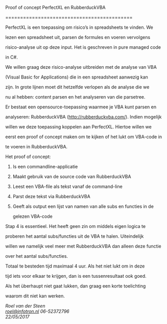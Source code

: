 Proof of concept PerfectXL en RubberduckVBA
===========================================

PerfectXL is een toepassing om risico’s in spreadsheets te vinden. We
lezen een spreadsheet uit, parsen de formules en voeren vervolgens
risico-analyse uit op deze input. Het is geschreven in pure managed code
in C\#.

We willen graag deze risico-analyse uitbreiden met de analyse van VBA
(Visual Basic for Applications) die in een spreadsheet aanwezig kan
zijn. In grote lijnen moet dit hetzelfde verlopen als de analyse die we
nu al hebben: content parsen en het analyseren van die parsetree.

Er bestaat een opensource-toepassing waarmee je VBA kunt parsen en
analyseren: RubberduckVBA (http://rubberduckvba.com/). Indien mogelijk
willen we deze toepassing koppelen aan PerfectXL. Hiertoe willen we
eerst een proof of concept maken om te kijken of het lukt om VBA-code in
te voeren in RubberduckVBA.

Het proof of concept:

1.  Is een commandline-applicatie
2.  Maakt gebruik van de source code van RubberduckVBA
3.  Leest een VBA-file als tekst vanaf de command-line
4.  Parst deze tekst via RubberduckVBA
5.  Geeft als output een lijst van namen van alle subs en functies in de
    gelezen VBA-code

Stap 4 is essentieel. Het heeft geen zin om middels eigen logica te
proberen het aantal subs/functies uit de VBA te halen. Uiteindelijk
willen we namelijk veel meer met RubberduckVBA dan alleen deze functie
over het aantal subs/functies.

Totaal te besteden tijd maximaal 4 uur. Als het niet lukt om in deze
tijd iets voor elkaar te krijgen, dan is een tussenresultaat ook goed.
Als het überhaupt niet gaat lukken, dan graag een korte toelichting
waarom dit niet kan werken.

*Roel van der Steen  
roel@infotron.nl 06-52372796  
22/05/2017*
